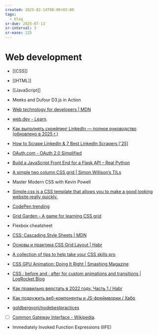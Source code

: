 ```yaml
---
created: 2025-02-14T08:06+03:00
tags:
  - blog
sr-due: 2025-07-13
sr-interval: 3
sr-ease: 225
---
```


# Web development

- [[CSS]]
- [[HTML]]
- [[JavaScript]]

- Meeks and Dufour D3.js in Action
- [Web technology for developers | MDN](https://developer.mozilla.org/en-US/docs/Web)
- [web.dev - Learn](https://web.dev/learn).
- [Как выполнять скрейпинг LinkedIn — полное руководство (обновлено в 2025 г.)]( https://ru-brightdata.com/blog/how-tos-ru/linkedin-scraping-guide)
- [How to Scrape LinkedIn & 7 Best LinkedIn Scrapers ['25]](https://research.aimultiple.com/linkedin-scrapers/)
- [OAuth.com - OAuth 2.0 Simplified](https://www.oauth.com/)
- [Build a JavaScript Front End for a Flask API – Real Python](https://realpython.com/flask-javascript-frontend-for-rest-api/#demo)

- [A simple two column CSS grid | Simon Willison’s TILs](https://til.simonwillison.net/css/simple-two-column-grid)
- Master Modern CSS with Kevin Powell
- [Simple.css is a CSS template that allows you to make a good looking website really quickly.](https://github.com/kevquirk/simple.css)

- [CodePen trending](https://codepen.io/trending)
- [Grid Garden - A game for learning CSS grid](https://cssgridgarden.com/)
- Flexbox cheatsheet
- [CSS: Cascading Style Sheets | MDN](https://developer.mozilla.org/en-US/docs/Web/CSS)
- [Основы и практика CSS Grid Layout | Habr](https://habr.com/en/articles/656245/)
- [A collection of tips to help take your CSS skills pro](https://github.com/AllThingsSmitty/css-protips)
- [CSS GPU Animation: Doing It Right | Smashing Magazine](https://www.smashingmagazine.com/2016/12/gpu-animation-doing-it-right/)
- [CSS :<wbr class="f"> before and :<wbr class="f"> after for custom animations and transitions | LogRocket Blog](https://blog.logrocket.com/css-before-after-custom-animations-transitions/)

- [Как правильно верстать в 2022 году. Часть 1 / Habr](https://habr.com/en/articles/655009/)
- [Как подружить веб-компоненты и JS-фреймворки / Хабр](https://habr.com/ru/companies/sberbank/articles/834998/)
- [goldbergyoni/nodebestpractices](https://github.com/goldbergyoni/nodebestpractices/blob/master/README.russian.md)
- [ ] [Common Gateway Interface - Wikipedia](https://en.wikipedia.org/wiki/Common_Gateway_Interface).
- Immediately Invoked Function Expressions (IIFE)
